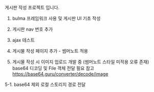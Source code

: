 게시판 작성 프로젝트 입니다.

1. bulma 프레임워크 사용 및 게시판 UI 기초 작성

2. 게시판 nav 번호 추가

3. ajax 테스트

4. 게시물 작성 페이지 추가 - 썸머노트 적용 

5. 게시물 작성 시 이미지 업로드 개발 중 (썸머노트 스타일 미적용 오류 존재)
    base64 디코딩 및 File 객체 전달 필요
    참고 https://base64.guru/converter/decode/image

5-1. base64 제외 로컬 스토리지 경로 전달 
